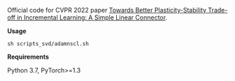 Official code for CVPR 2022 paper [Towards Better Plasticity-Stability Trade-off in Incremental Learning: A Simple
Linear Connector](https://openaccess.thecvf.com/content/CVPR2022/papers/Lin_Towards_Better_Plasticity-Stability_Trade-Off_in_Incremental_Learning_A_Simple_Linear_CVPR_2022_paper.pdf). 

**Usage**

```
sh scripts_svd/adamnscl.sh
```

**Requirements**

Python 3.7, PyTorch>=1.3
